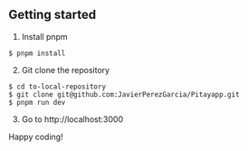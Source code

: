 ## Getting started
1. Install pnpm
```
$ pnpm install
```
2. Git clone the repository

```
$ cd to-local-repository
$ git clone git@github.com:JavierPerezGarcia/Pitayapp.git 
$ pnpm run dev
```
3. Go to http://localhost:3000

Happy coding!